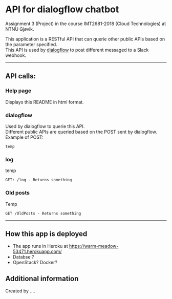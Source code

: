 # API for dialogflow chatbot
Assignment 3 (Project) in the course IMT2681-2018 (Cloud Technologies) at NTNU Gjøvik.

This application is a RESTful API that can querie other public APIs based on the parameter specified.     
This API is used by [dialogflow](https://dialogflow.com/) to post different messaged to a Slack webhook.

***

## API calls:
### Help page
Displays this README in html format.

### dialogflow
Used by dialogflow to querie this API.    
Different public APIs are queried based on the POST sent by dialogflow.    
Example of POST:
```
temp
```

### log
temp    
```
GET: /log - Returns something
```

### Old posts
Temp
```
GET /OldPosts - Returns something
```

***

## How this app is deployed
 * The app runs in Heroku at https://warm-meadow-53471.herokuapp.com/
 * Databse ?
 * OpenStack? Docker?

## Additional information
Created by ....

